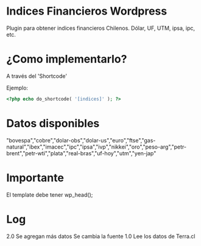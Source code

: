 Indices Financieros Wordpress
=============================

Plugin para obtener indices financieros Chilenos. Dólar, UF, UTM, ipsa, ipc, etc.



# ¿Como implementarlo?

A través del 'Shortcode' 

Ejemplo:

```php
<?php echo do_shortcode( '[indices]' ); ?>
```

# Datos disponibles

"bovespa","cobre","dolar-obs","dolar-us","euro","ftse","gas-natural","ibex","imacec","ipc","ipsa","ivp","nikkei","oro","peso-arg","petr-brent","petr-wti","plata","real-bras","uf-hoy","utm","yen-jap"

# Importante

El template debe tener wp_head(); 


# Log

2.0 Se agregan más datos
	Se cambia la fuente
1.0 Lee los datos de Terra.cl
